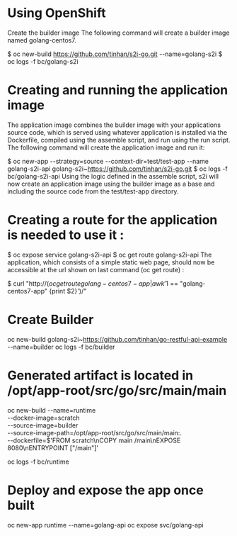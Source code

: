 # Using OpenShift
Create the builder image
The following command will create a builder image named golang-centos7.

$ oc new-build https://github.com/tinhan/s2i-go.git --name=golang-s2i
$ oc logs -f bc/golang-s2i

# Creating and running the application image
The application image combines the builder image with your applications source code, which is served using whatever application is installed via the Dockerfile, compiled using the assemble script, and run using the run script. The following command will create the application image and run it:

$ oc new-app --strategy=source --context-dir=test/test-app --name golang-s2i-api golang-s2i~https://github.com/tinhan/s2i-go.git
$ oc logs -f bc/golang-s2i-api
Using the logic defined in the assemble script, s2i will now create an application image using the builder image as a base and including the source code from the test/test-app directory.

# Creating a route for the application is needed to use it :
$ oc expose service golang-s2i-api
$ oc get route golang-s2i-api
The application, which consists of a simple static web page, should now be accessible at the url shown on last command (oc get route) :

$ curl "http://$(oc get route golang-centos7-app |awk '$1 == "golang-centos7-app" {print $2}')/"


# Create Builder
oc new-build golang-s2i~https://github.com/tinhan/go-restful-api-example --name=builder
oc logs -f bc/builder


# Generated artifact is located in /opt/app-root/src/go/src/main/main
oc new-build --name=runtime \
   --docker-image=scratch \
   --source-image=builder \
   --source-image-path=/opt/app-root/src/go/src/main/main:. \
   --dockerfile=$'FROM scratch\nCOPY main /main\nEXPOSE 8080\nENTRYPOINT ["/main"]'

oc logs -f bc/runtime

# Deploy and expose the app once built
oc new-app runtime --name=golang-api
oc expose svc/golang-api
